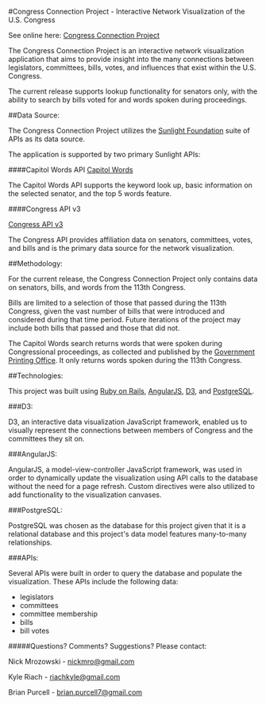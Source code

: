 #Congress Connection Project - Interactive Network Visualization of the U.S. Congress

See online here: [Congress Connection Project](http://ccproject.herokuapp.com)

The Congress Connection Project is an interactive network visualization application that aims to provide insight into the many connections between legislators, committees, bills, votes, and influences that exist within the U.S. Congress.  

The current release supports lookup functionality for senators only, with the ability to search by bills voted for and words spoken during proceedings.


##Data Source:

The Congress Connection Project utilizes the [Sunlight Foundation](http://sunlightfoundation.com/) suite of APIs as its data source.

The application is supported by two primary Sunlight APIs:

####Capitol Words API
[Capitol Words](http://sunlightlabs.github.io/Capitol-Words/)

The Capitol Words API supports the keyword look up, basic information on the selected senator, and the top 5 words feature.

####Congress API v3

[Congress API v3](https://sunlightlabs.github.io/congress/)

The Congress API provides affiliation data on senators, committees, votes, and bills and is the primary data source for the network visualization.

##Methodology:

For the current release, the Congress Connection Project only contains data on senators, bills, and words from the 113th Congress. 

Bills are limited to a selection of those that passed during the 113th Congress, given the vast number of bills that were introduced and considered during that time period. Future iterations of the project may include both bills that passed and those that did not.

The Capitol Words search returns words that were spoken during Congressional proceedings, as collected and published by the [Government Printing Office](http://www.gpo.gov/). It only returns words spoken during the 113th Congress. 

##Technologies:

This project was built using [Ruby on Rails](http://rubyonrails.org/), [AngularJS](https://angularjs.org/), [D3](http://d3js.org/), and [PostgreSQL](http://www.postgresql.org/).

###D3:

D3, an interactive data visualization JavaScript framework, enabled us to visually represent the connections between members of Congress and the committees they sit on.

###AngularJS:

AngularJS, a model-view-controller JavaScript framework, was used in order to dynamically update the visualization using API calls to the database without the need for a page refresh. Custom directives were also utilized to add functionality to the visualization canvases.

###PostgreSQL:

PostgreSQL was chosen as the database for this project given that it is a relational database and this project's data model features many-to-many relationships.

###APIs:

Several APIs were built in order to query the database and populate the visualization. These APIs include the following data:

* legislators
* committees
* committee membership
* bills
* bill votes

#####Questions? Comments? Suggestions? Please contact:

Nick Mrozowski - [nickmro@gmail.com](mailto:nickmro@gmail.com)

Kyle Riach - [riachkyle@gmail.com](mailto:riachkyle@gmail.com)

Brian Purcell - [brian.purcell7@gmail.com](mailto:brian.purcell7@gmail.com)
